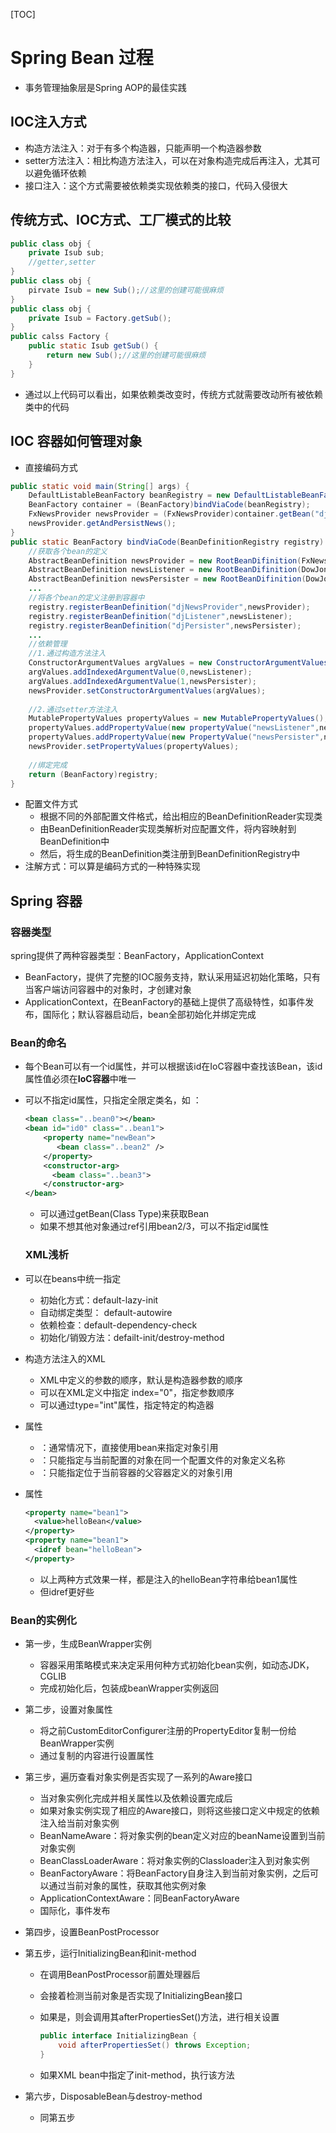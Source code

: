 [TOC]

# Spring Bean 过程

* 事务管理抽象层是Spring AOP的最佳实践



## IOC注入方式

* 构造方法注入：对于有多个构造器，只能声明一个构造器参数
* setter方法注入：相比构造方法注入，可以在对象构造完成后再注入，尤其可以避免循环依赖
* 接口注入：这个方式需要被依赖类实现依赖类的接口，代码入侵很大



## 传统方式、IOC方式、工厂模式的比较

```java
public class obj {
    private Isub sub;
    //getter,setter
}
public class obj {
    pirvate Isub = new Sub();//这里的创建可能很麻烦
}
public class obj {
    private Isub = Factory.getSub();
}
public calss Factory {
    public static Isub getSub() {
        return new Sub();//这里的创建可能很麻烦
    }
}
```

* 通过以上代码可以看出，如果依赖类改变时，传统方式就需要改动所有被依赖类中的代码



## IOC 容器如何管理对象

- 直接编码方式

```java
public static void main(String[] args) {
    DefaultListableBeanFactory beanRegistry = new DefaultListableBeanFactory();
    BeanFactory container = (BeanFactory)bindViaCode(beanRegistry);
    FxNewsProvider newsProvider = (FxNewsProvider)container.getBean("djNewsProvider");
    newsProvider.getAndPersistNews();
}
public static BeanFactory bindViaCode(BeanDefinitionRegistry registry) {
    //获取各个bean的定义
    AbstractBeanDefinition newsProvider = new RootBeanDifinition(FxNewsProvider.class,true);
    AbstractBeanDefinition newsListener = new RootBeanDifinition(DowJonesNewsListener.class,true);
    AbstractBeanDefinition newsPersister = new RootBeanDifinition(DowJonesNewsPersister.class,true);
    ...
    //将各个bean的定义注册到容器中
    registry.registerBeanDefinition("djNewsProvider",newsProvider);
    registry.registerBeanDefinition("djListener",newsListener);
    registry.registerBeanDefinition("djPersister",newsPersister);
    ...
    //依赖管理
    //1.通过构造方法注入
    ConstructorArgumentValues argValues = new ConstructorArgumentValues();
    argValues.addIndexedArgumentValue(0,newsListener);
    argValues.addIndexedArgumentValue(1,newsPersister);
    newsProvider.setConstructorArgumentValues(argValues);
    
    //2.通过setter方法注入
    MutablePropertyValues propertyValues = new MutablePropertyValues();
    propertyValues.addPropertyValue(new propertyValue("newsListener",newsListener));
    propertyValues.addPropertyValue(new PropertyValue("newsPersister",newsPersister));
    newsProvider.setPropertyValues(propertyValues);
    
    //绑定完成
    return (BeanFactory)registry;
}
```

- 配置文件方式
  - 根据不同的外部配置文件格式，给出相应的BeanDefinitionReader实现类
  - 由BeanDefinitionReader实现类解析对应配置文件，将内容映射到BeanDefinition中
  - 然后，将生成的BeanDefinition类注册到BeanDefinitionRegistry中
- 注解方式：可以算是编码方式的一种特殊实现



## Spring 容器

### 容器类型

spring提供了两种容器类型：BeanFactory，ApplicationContext

* BeanFactory，提供了完整的IOC服务支持，默认采用延迟初始化策略，只有当客户端访问容器中的对象时，才创建对象
* ApplicationContext，在BeanFactory的基础上提供了高级特性，如事件发布，国际化；默认容器启动后，bean全部初始化并绑定完成

### Bean的命名

* 每个Bean可以有一个id属性，并可以根据该id在IoC容器中查找该Bean，该id属性值必须在**IoC容器**中唯一 

* 可以不指定id属性，只指定全限定类名，如 ：

  ```xml
  <bean class="..bean0"></bean>
  <bean id="id0" class="..bean1">
      <property name="newBean">
         <bean class="..bean2" />
      </property>
      <constructor-arg>
      	<beam class="..bean3">
      </constructor-arg>
  </bean>
  ```
  * 可以通过getBean(Class<T> Type)来获取Bean
  * 如果不想其他对象通过ref引用bean2/3，可以不指定id属性

  ### XML浅析

* 可以在beans中统一指定
  * 初始化方式：default-lazy-init
  * 自动绑定类型： default-autowire
  * 依赖检查：default-dependency-check
  * 初始化/销毁方法：defailt-init/destroy-method

* 构造方法注入的XML
  * XML中定义的参数的顺序，默认是构造器参数的顺序
  * 可以在XML定义中指定 index="0"，指定参数顺序
  * 可以通过type="int"属性，指定特定的构造器

* <ref>属性
  * <ref bean>：通常情况下，直接使用bean来指定对象引用
  * <ref local>：只能指定与当前配置的对象在同一个配置文件的对象定义名称
  * <ref parent>：只能指定位于当前容器的父容器定义的对象引用

* <idref>属性

  ```xml
  <property name="bean1">
  	<value>helloBean</value>
  </property>
  <property name="bean1">
  	<idref bean="helloBean">
  </property>
  ```

  * 以上两种方式效果一样，都是注入的helloBean字符串给bean1属性
  * 但idref更好些

### Bean的实例化

* 第一步，生成BeanWrapper实例

  * 容器采用策略模式来决定采用何种方式初始化bean实例，如动态JDK，CGLIB
  * 完成初始化后，包装成beanWrapper实例返回

* 第二步，设置对象属性

  * 将之前CustomEditorConfigurer注册的PropertyEditor复制一份给BeanWrapper实例
  * 通过复制的内容进行设置属性

* 第三步，遍历查看对象实例是否实现了一系列的Aware接口

  * 当对象实例化完成并相关属性以及依赖设置完成后
  * 如果对象实例实现了相应的Aware接口，则将这些接口定义中规定的依赖注入给当前对象实例
  * BeanNameAware：将对象实例的bean定义对应的beanName设置到当前对象实例
  * BeanClassLoaderAware：将对象实例的Classloader注入到对象实例
  * BeanFactoryAware：将BeanFactory自身注入到当前对象实例，之后可以通过当前对象的属性，获取其他实例对象
  * ApplicationContextAware：同BeanFactoryAware
  * 国际化，事件发布

* 第四步，设置BeanPostProcessor

* 第五步，运行InitializingBean和init-method

  * 在调用BeanPostProcessor前置处理器后

  * 会接着检测当前对象是否实现了InitializingBean接口

  * 如果是，则会调用其afterPropertiesSet()方法，进行相关设置

    ```java
    public interface InitializingBean {
        void afterPropertiesSet() throws Exception;
    }
    ```

  * 如果XML bean中指定了init-method，执行该方法

* 第六步，DisposableBean与destroy-method

  * 同第五步

